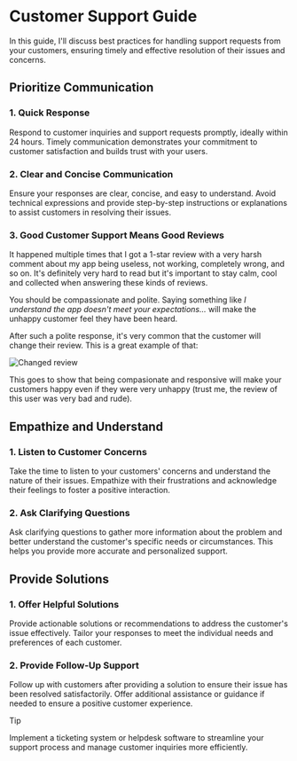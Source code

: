 # Customer Support Guide

In this guide, I'll discuss best practices for handling support requests from your customers, ensuring timely and effective resolution of their issues and concerns.

## Prioritize Communication

### 1. Quick Response
Respond to customer inquiries and support requests promptly, ideally within 24 hours. Timely communication demonstrates your commitment to customer satisfaction and builds trust with your users.

### 2. Clear and Concise Communication
Ensure your responses are clear, concise, and easy to understand. Avoid technical expressions and provide step-by-step instructions or explanations to assist customers in resolving their issues.

### 3. Good Customer Support Means Good Reviews
It happened multiple times that I got a 1-star review with a very harsh comment about my app being useless, not working, completely wrong, and so on. It's definitely very hard to read but it's important to stay calm, cool and collected when answering these kinds of reviews. 

You should be compassionate and polite. Saying something like *I understand the app doesn't meet your expectations...* will make the unhappy customer feel they have been heard. 

After such a polite response, it's very common that the customer will change their review. This is a great example of that:

![Changed review](https://i.imgur.com/rVlWS9X.png)

This goes to show that being compasionate and responsive will make your customers happy even if they were very unhappy (trust me, the review of this user was very bad and rude).

## Empathize and Understand

### 1. Listen to Customer Concerns
Take the time to listen to your customers' concerns and understand the nature of their issues. Empathize with their frustrations and acknowledge their feelings to foster a positive interaction.

### 2. Ask Clarifying Questions
Ask clarifying questions to gather more information about the problem and better understand the customer's specific needs or circumstances. This helps you provide more accurate and personalized support.

## Provide Solutions

### 1. Offer Helpful Solutions
Provide actionable solutions or recommendations to address the customer's issue effectively. Tailor your responses to meet the individual needs and preferences of each customer.

### 2. Provide Follow-Up Support
Follow up with customers after providing a solution to ensure their issue has been resolved satisfactorily. Offer additional assistance or guidance if needed to ensure a positive customer experience.

> [!TIP]
> Implement a ticketing system or helpdesk software to streamline your support process and manage customer inquiries more efficiently.
